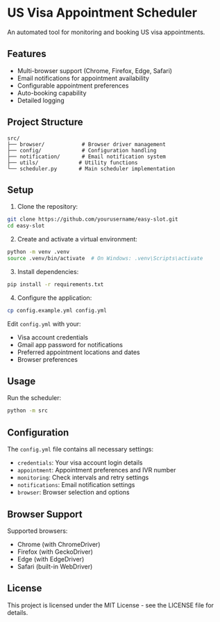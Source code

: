 # US Visa Appointment Scheduler

An automated tool for monitoring and booking US visa appointments.

## Features

- Multi-browser support (Chrome, Firefox, Edge, Safari)
- Email notifications for appointment availability
- Configurable appointment preferences
- Auto-booking capability
- Detailed logging

## Project Structure

```
src/
├── browser/            # Browser driver management
├── config/             # Configuration handling
├── notification/       # Email notification system
├── utils/             # Utility functions
└── scheduler.py       # Main scheduler implementation
```

## Setup

1. Clone the repository:
```bash
git clone https://github.com/yourusername/easy-slot.git
cd easy-slot
```

2. Create and activate a virtual environment:
```bash
python -m venv .venv
source .venv/bin/activate  # On Windows: .venv\Scripts\activate
```

3. Install dependencies:
```bash
pip install -r requirements.txt
```

4. Configure the application:
```bash
cp config.example.yml config.yml
```
Edit `config.yml` with your:
- Visa account credentials
- Gmail app password for notifications
- Preferred appointment locations and dates
- Browser preferences

## Usage

Run the scheduler:
```bash
python -m src
```

## Configuration

The `config.yml` file contains all necessary settings:

- `credentials`: Your visa account login details
- `appointment`: Appointment preferences and IVR number
- `monitoring`: Check intervals and retry settings
- `notifications`: Email notification settings
- `browser`: Browser selection and options

## Browser Support

Supported browsers:
- Chrome (with ChromeDriver)
- Firefox (with GeckoDriver)
- Edge (with EdgeDriver)
- Safari (built-in WebDriver)

## License

This project is licensed under the MIT License - see the LICENSE file for details. 